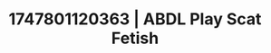 ---
categories:
- Intimate rebellion
- Deep intimacy
- Queer kinks
- Ethereal kink
- Lustful close-up
image: /assets/images/1747801120363.jpg
layout: post
seo:
  description: Featured content with artistic Scat Fetish, ABDL Play. HD images available.
  keywords: Scat Fetish, ABDL Play
  og_image: /assets/images/1747801120363.jpg
  schema_type: VisualArtwork
tags:
- ABDL Play
- Scat Fetish
- '#1747801120363'
title: 1747801120363 | ABDL Play Scat Fetish
---